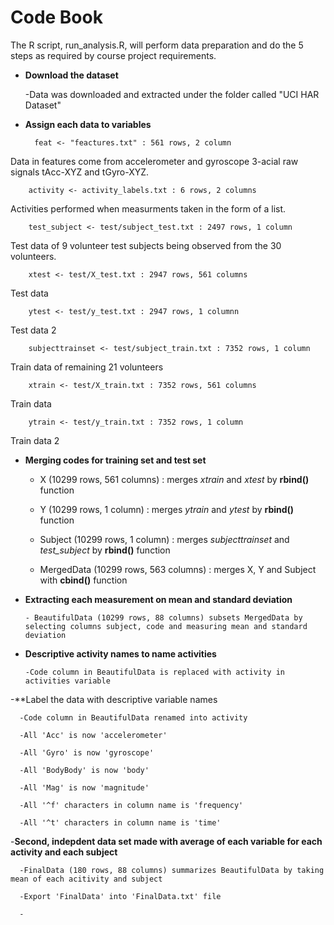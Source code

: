 # Code Book
The R script, run_analysis.R, will perform data preparation and do the 5 steps as required by course project requirements. 
- **Download the dataset**

  -Data was downloaded and extracted under the folder called "UCI HAR Dataset"
- **Assign each data to variables**

        feat <- "feactures.txt" : 561 rows, 2 column
    
Data in features come from accelerometer and gyroscope 3-acial raw signals tAcc-XYZ and tGyro-XYZ.
     
        activity <- activity_labels.txt : 6 rows, 2 columns 
    
Activities performed when measurments taken in the form of a list. 
    
        test_subject <- test/subject_test.txt : 2497 rows, 1 column 
    
Test data of 9 volunteer test subjects being observed from the 30 volunteers.

        xtest <- test/X_test.txt : 2947 rows, 561 columns 
 
Test data

        ytest <- test/y_test.txt : 2947 rows, 1 columnn
       
Test data 2 
    
        subjecttrainset <- test/subject_train.txt : 7352 rows, 1 column 

Train data of remaining 21 volunteers 
        
        xtrain <- test/X_train.txt : 7352 rows, 561 columns 

Train data 

        ytrain <- test/y_train.txt : 7352 rows, 1 column

Train data 2

- **Merging codes for training set and test set**
     
     - X (10299 rows, 561 columns) : merges *xtrain* and *xtest* by **rbind()** function 
      
     - Y (10299 rows, 1 column) : merges *ytrain* and *ytest* by **rbind()** function
     
     - Subject (10299 rows, 1 column) : merges *subjecttrainset* and *test_subject* by **rbind()** function
    
     - MergedData (10299 rows, 563 columns) : merges X, Y and Subject with **cbind()** function 
      
- **Extracting each measurement on mean and standard deviation** 
 
      - BeautifulData (10299 rows, 88 columns) subsets MergedData by selecting columns subject, code and measuring mean and standard deviation 
      
- **Descriptive activity names to name activities**
      
      -Code column in BeautifulData is replaced with activity in activities variable 
      
-**Label the data with descriptive variable names 

      -Code column in BeautifulData renamed into activity 
      
      -All 'Acc' is now 'accelerometer' 
      
      -All 'Gyro' is now 'gyroscope'
      
      -All 'BodyBody' is now 'body' 
      
      -All 'Mag' is now 'magnitude'
      
      -All '^f' characters in column name is 'frequency'
      
      -All '^t' characters in column name is 'time'
      
-**Second, indepdent data set made with average of each variable for each activity and each subject**

      -FinalData (180 rows, 88 columns) summarizes BeautifulData by taking mean of each acitivity and subject 
      
      -Export 'FinalData' into 'FinalData.txt' file
  
      -
